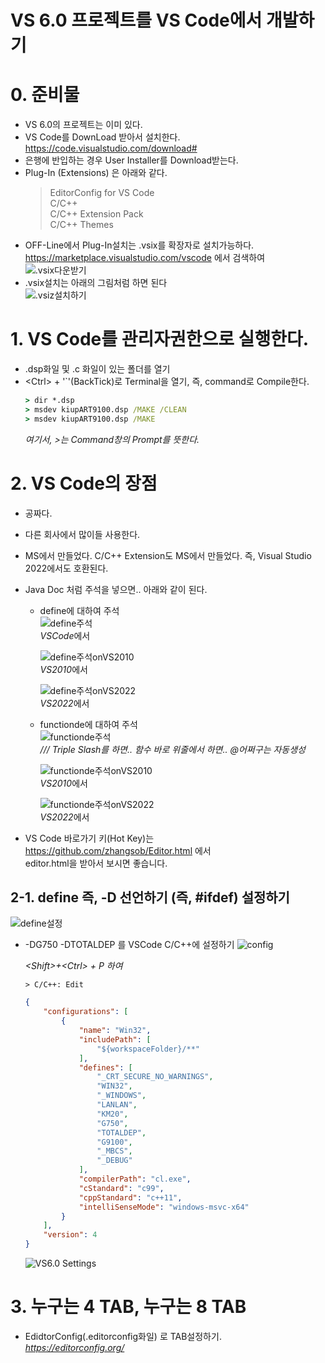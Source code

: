 ﻿# VS 6.0 프로젝트를 VS Code에서 개발하기

# 0. 준비물
  - VS 6.0의 프로젝트는 이미 있다.
  - VS Code를 DownLoad 받아서 설치한다. <https://code.visualstudio.com/download#>
  - 은행에 반입하는 경우 User Installer를 Download받는다.
  - Plug-In (Extensions) 은 아래와 같다.
    > EditorConfig for VS Code\
    > C/C++\
    > C/C++ Extension Pack\
    > C/C++ Themes
  - OFF-Line에서 Plug-In설치는 .vsix를 확장자로 설치가능하다.
    <https://marketplace.visualstudio.com/vscode> 에서 검색하여  
    ![.vsix다운받기](./download.vsix.png)
  - .vsix설치는 아래의 그림처럼 하면 된다  
    ![.vsiz설치하기](./install.vsix.png)

# 1. VS Code를 관리자권한으로 실행한다.
  - .dsp화일 및 .c 화일이 있는 폴더를 열기
  - &lt;Ctrl> + '`'(BackTick)로 Terminal을 열기, 즉, command로 Compile한다.
    ```cmd
    > dir *.dsp
    > msdev kiupART9100.dsp /MAKE /CLEAN
    > msdev kiupART9100.dsp /MAKE
    ```
    *여기서,  >는 Command창의 Prompt를 뜻한다.*

# 2. VS Code의 장점
  - 공짜다.
  - 다른 회사에서 많이들 사용한다.
  - MS에서 만들었다. C/C++ Extension도 MS에서 만들었다. 즉, Visual Studio 2022에서도 호환된다.
  - Java Doc 처럼 주석을 넣으면.. 아래와 같이 된다.
    - define에 대하여 주석\
      ![define주석](./define.comment.png)\
      *VSCode*에서

      ![define주석onVS2010](./define.comment.vs2010.png)\
      *VS2010*에서

      ![define주석onVS2022](./define.comment.vs2022.png)\
      *VS2022*에서

    - functionde에 대하여 주석\
      ![functionde주석](./function.comment.png)\
      */// Triple Slash를 하면.. 함수 바로 위줄에서 하면.. @어쩌구는 자동생성*

      ![functionde주석onVS2010](./function.comment.vs2010.png)\
      *VS2010*에서

      ![functionde주석onVS2022](./function.comment.vs2022.png)\
      *VS2022*에서

  - VS Code 바로가기 키(Hot Key)는\
    <https://github.com/zhangsob/Editor.html> 에서\
    editor.html을 받아서 보시면 좋습니다.

## 2-1. define 즉, -D 선언하기 (즉, #ifdef) 설정하기
  ![define설정](./ifdef.png)  
  - -DG750 -DTOTALDEP 를 VSCode C/C++에 설정하기
    ![config](./ccpp.config.json.png)  

    *&lt;Shift>+&lt;Ctrl> + P 하여*

      ```
      > C/C++: Edit
      ```
    ```json
    {
        "configurations": [
            {
                "name": "Win32",
                "includePath": [
                    "${workspaceFolder}/**"
                ],
                "defines": [
                    "_CRT_SECURE_NO_WARNINGS",
                    "WIN32",
                    "_WINDOWS",
                    "LANLAN",
                    "KM20",
                    "G750",
                    "TOTALDEP",
                    "G9100",
                    "_MBCS",
                    "_DEBUG"
                ],
                "compilerPath": "cl.exe",
                "cStandard": "c99",
                "cppStandard": "c++11",
                "intelliSenseMode": "windows-msvc-x64"
            }
        ],
        "version": 4
    }
    ```
    ![VS6.0 Settings](./vs.settings.png)
    
# 3. 누구는 4 TAB, 누구는 8 TAB
  - EdidtorConfig(.editorconfig화일) 로 TAB설정하기.  
    *<https://editorconfig.org/>*

